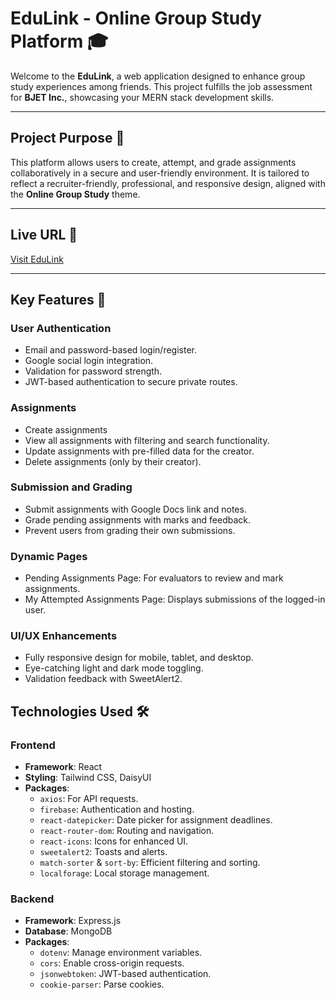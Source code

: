 # **EduLink - Online Group Study Platform** 🎓

Welcome to the **EduLink**, a web application designed to enhance group study experiences among friends. This project fulfills the job assessment for **BJET Inc.**, showcasing your MERN stack development skills.

---

## **Project Purpose** 🌟

This platform allows users to create, attempt, and grade assignments collaboratively in a secure and user-friendly environment. It is tailored to reflect a recruiter-friendly, professional, and responsive design, aligned with the **Online Group Study** theme.

---

## **Live URL** 🔗

[Visit EduLink](https://edulink-f2125.web.app/)

---

## **Key Features** 🚀

### **User Authentication**

- Email and password-based login/register.
- Google social login integration.
- Validation for password strength.
- JWT-based authentication to secure private routes.

### **Assignments**

- Create assignments
- View all assignments with filtering and search functionality.
- Update assignments with pre-filled data for the creator.
- Delete assignments (only by their creator).

### **Submission and Grading**

- Submit assignments with Google Docs link and notes.
- Grade pending assignments with marks and feedback.
- Prevent users from grading their own submissions.

### **Dynamic Pages**

- Pending Assignments Page: For evaluators to review and mark assignments.
- My Attempted Assignments Page: Displays submissions of the logged-in user.

### **UI/UX Enhancements**

- Fully responsive design for mobile, tablet, and desktop.
- Eye-catching light and dark mode toggling.
- Validation feedback with SweetAlert2.

## **Technologies Used** 🛠️

### **Frontend**

- **Framework**: React
- **Styling**: Tailwind CSS, DaisyUI
- **Packages**:
  - `axios`: For API requests.
  - `firebase`: Authentication and hosting.
  - `react-datepicker`: Date picker for assignment deadlines.
  - `react-router-dom`: Routing and navigation.
  - `react-icons`: Icons for enhanced UI.
  - `sweetalert2`: Toasts and alerts.
  - `match-sorter` & `sort-by`: Efficient filtering and sorting.
  - `localforage`: Local storage management.

### **Backend**

- **Framework**: Express.js
- **Database**: MongoDB
- **Packages**:
  - `dotenv`: Manage environment variables.
  - `cors`: Enable cross-origin requests.
  - `jsonwebtoken`: JWT-based authentication.
  - `cookie-parser`: Parse cookies.
